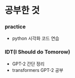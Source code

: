 # 공부한 것
### practice
* python 시각화 코드 연습
### IDT(I Should do Tomorow)
* GPT-2 간단 정리
* transformers GPT-2 공부
